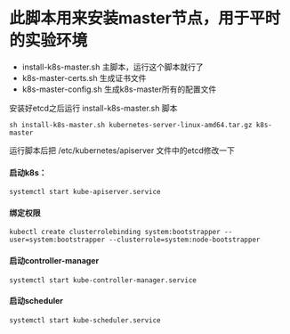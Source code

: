 # 此脚本用来安装master节点，用于平时的实验环境

+ install-k8s-master.sh 主脚本，运行这个脚本就行了
+ k8s-master-certs.sh   生成证书文件
+ k8s-master-config.sh  生成k8s-master所有的配置文件

安装好etcd之后运行 install-k8s-master.sh 脚本

```console
sh install-k8s-master.sh kubernetes-server-linux-amd64.tar.gz k8s-master
```

运行脚本后把 /etc/kubernetes/apiserver 文件中的etcd修改一下

#### 启动k8s：
`systemctl start kube-apiserver.service`

#### 绑定权限
```console
kubectl create clusterrolebinding system:bootstrapper --user=system:bootstrapper --clusterrole=system:node-bootstrapper
```

#### 启动controller-manager
`systemctl start kube-controller-manager.service`

#### 启动scheduler
`systemctl start kube-scheduler.service`


